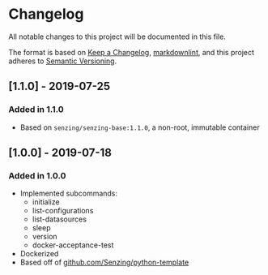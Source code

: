 # Changelog

All notable changes to this project will be documented in this file.

The format is based on [Keep a Changelog](https://keepachangelog.com/en/1.0.0/),
[markdownlint](https://dlaa.me/markdownlint/),
and this project adheres to [Semantic Versioning](https://semver.org/spec/v2.0.0.html).


## [1.1.0] - 2019-07-25

### Added in 1.1.0

- Based on `senzing/senzing-base:1.1.0`, a non-root, immutable container

## [1.0.0] - 2019-07-18

### Added in 1.0.0

- Implemented subcommands:
  - initialize
  - list-configurations
  - list-datasources
  - sleep
  - version
  - docker-acceptance-test
- Dockerized
- Based off of [github.com/Senzing/python-template](https://github.com/Senzing/python-template)
